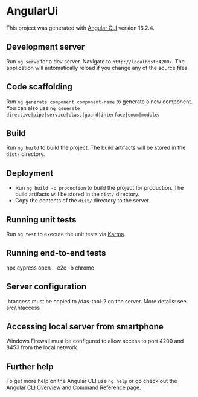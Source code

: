 # AngularUi

This project was generated with [Angular CLI](https://github.com/angular/angular-cli) version 16.2.4.

## Development server

Run `ng serve` for a dev server. Navigate to `http://localhost:4200/`. The application will automatically reload if you change any of the source files.

## Code scaffolding

Run `ng generate component component-name` to generate a new component. You can also use `ng generate directive|pipe|service|class|guard|interface|enum|module`.

## Build

Run `ng build` to build the project. The build artifacts will be stored in the `dist/` directory.

## Deployment

* Run `ng build -c production` to build the project for production. The build artifacts will be stored in the `dist/` directory.
* Copy the contents of the `dist/` directory to the server.


## Running unit tests

Run `ng test` to execute the unit tests via [Karma](https://karma-runner.github.io).

## Running end-to-end tests

  npx cypress open --e2e -b chrome

## Server configuration

.htaccess must be copied to /das-tool-2 on the server.
More details: see src/.htaccess

## Accessing local server from smartphone

Windows Firewall must be configured to allow access to port 4200 and 8453 from the local network.

## Further help

To get more help on the Angular CLI use `ng help` or go check out the [Angular CLI Overview and Command Reference](https://angular.io/cli) page.
